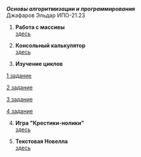 ***Основы алгоритмизации и программирования***    
Джафаров Эльдар ИПО-21.23  

1. **Работа с массивы**    
[здесь](https://github.com/larenzo1/dz/blob/main/massiv.cs)

2. **Консольный калькулятор**  
[здесь](https://github.com/wexcry/-/blob/main/%D0%BA%D0%B0%D0%BB%D1%8C%D0%BA%D1%83%D0%BB%D1%8F%D1%82%D0%BE%D1%80.cs)

3. **Изучение циклов**

[1 задание](https://github.com/wexcry/-/blob/main/1%20%D0%B7%D0%B0%D0%B4%D0%B0%D0%BD%D0%B8%D0%B5.cs)

[2 задание](https://github.com/wexcry/-/blob/main/2%20%D0%B7%D0%B0%D0%B4%D0%B0%D0%BD%D0%B8%D0%B5.cs)

[3 задание](https://github.com/wexcry/-/blob/main/3%20%D0%B7%D0%B0%D0%B4%D0%B0%D0%BD%D0%B8%D0%B5.cs)

[4 задание](https://github.com/wexcry/-/blob/main/4%20%D0%B7%D0%B0%D0%B4%D0%B0%D0%BD%D0%B8%D0%B5.cs)

4. **Игра "Крестики-нолики"**  
 [здесь](https://github.com/wexcry/-/blob/main/%D0%BA%D1%80%D0%B5%D1%81%D1%82%D0%B8%D0%BA%D0%B8%20%D0%BD%D0%BE%D0%BB%D0%B8%D0%BA%D0%B8.cs)

5. **Текстовая Новелла**  
 [здесь](https://github.com/wexcry/-/blob/main/%D0%9D%D0%BE%D0%B2%D0%B5%D0%BB%D0%BB%D0%B0.cs)
